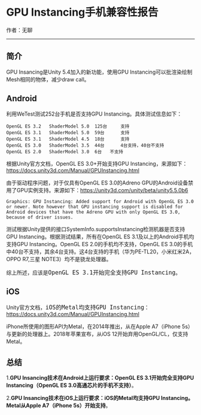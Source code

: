 # GPU Instancing手机兼容性报告

作者：无聊

---

## 简介

GPU Insancing是Unity 5.4加入的新功能，使用GPU Instancing可以批渲染绘制Mesh相同的物体，减少draw call。

## Android

利用WeTest测试252台手机是否支持GPU Instancing。具体测试信息如下：

    OpenGL ES 3.2	ShaderModel 5.0	 125台	  支持
    OpenGL ES 3.1	ShaderModel 5.0	 59台	  支持
    OpenGL ES 3.1	ShaderModel 4.5	 18台	  支持
    OpenGL ES 3.0	ShaderModel 3.5	 44台	  4台支持，40台不支持
    OpenGL ES 2.0	ShaderModel 3.0	 6台	  不支持

根据Unity官方文档，OpenGL ES 3.0+开始支持GPU Instancing，来源如下：https://docs.unity3d.com/Manual/GPUInstancing.html

由于驱动程序问题，对于仅具有OpenGL ES 3.0的Adreno GPU的Android设备禁用了GPU实例支持。来源如下：https://unity3d.com/unity/beta/unity5.5.0b6

    Graphics: GPU Instancing: Added support for Android with OpenGL ES 3.0 or newer. Note however that GPU instancing support is disabled for Android devices that have the Adreno GPU with only OpenGL ES 3.0, because of driver issues.

测试根据Unity提供的接口SystemInfo.supportsInstancing检测机器是否支持GPU Instancing。根据测试结果，所有在OpenGL ES 3.1及以上的Android手机均支持GPU Instancing。OpenGL ES 2.0的手机均不支持，OpenGL ES 3.0的手机中40台不支持，其余4台支持。这4台支持的手机（华为PE-TL20，小米红米2A，OPPO R7,三星 NOTE3）均不是骁龙处理器。

综上所述，应该是<font size=4>```OpenGL ES 3.1开始完全支持GPU Instancing```</font>。

## iOS

Unity官方文档，<font size=4>```iOS的Metal均支持GPU Instancing```</font>：https://docs.unity3d.com/Manual/GPUInstancing.html

iPhone所使用的图形API为Metal，在2014年推出，从在Apple A7（iPhone 5s）与更新的处理器上。2018年苹果宣布，从iOS 12开始弃用OpenGL/CL，仅支持Metal。

## 总结

1.**GPU Insancing技术在Android上运行要求：OpenGL ES 3.1开始完全支持GPU Instancing（OpenGL ES 3.0高通芯片的手机不支持）**。

2.**GPU Insancing技术在iOS上运行要求：iOS的Metal均支持GPU Instancing。Metal从Apple A7（iPhone 5s）开始支持**。
